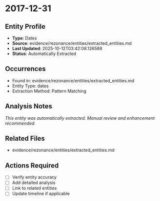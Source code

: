 # 2017-12-31

## Entity Profile
- **Type**: Dates
- **Source**: evidence/rezonance/entities/extracted_entities.md
- **Last Updated**: 2025-10-12T03:42:08.126588
- **Status**: Automatically Extracted

## Occurrences
- Found in: evidence/rezonance/entities/extracted_entities.md
- Entity Type: dates
- Extraction Method: Pattern Matching

## Analysis Notes
*This entity was automatically extracted. Manual review and enhancement recommended.*

## Related Files
- evidence/rezonance/entities/extracted_entities.md

## Actions Required
- [ ] Verify entity accuracy
- [ ] Add detailed analysis
- [ ] Link to related entities
- [ ] Update timeline if applicable
